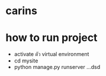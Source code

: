 # carins

# how to run project
- activate ตัว virtual environment
- cd mysite
- python manage.py runserver ...dsd